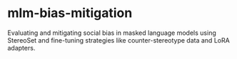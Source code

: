 # mlm-bias-mitigation
Evaluating and mitigating social bias in masked language models using StereoSet and fine-tuning strategies like counter-stereotype data and LoRA adapters.
